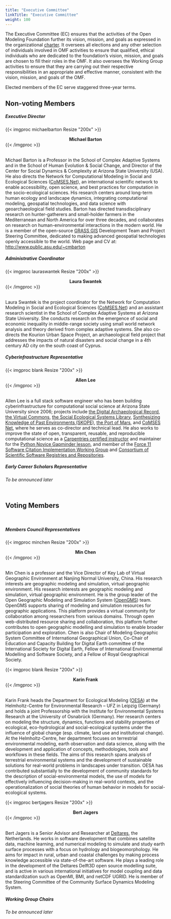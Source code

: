 ```yaml
---
title: "Executive Committee"
linkTitle: "Executive Committee"
weight: 100
---
```


The Executive Committee (EC) ensures that the activities of the Open Modeling Foundation further its vision, mission, and goals as expressed in the organizational [charter](https://openmodelingfoundation.github.io/governance/charter/#executive-committee). It oversees all elections and any other selection of individuals involved in OMF activities to ensure that qualified, ethical individuals who are dedicated to the foundation’s vision, mission, and goals are chosen to fill their roles in the OMF. It also oversees the Working Group activities to ensure that they are carrying out their respective responsibilities in an appropriate and effective manner, consistent with the vision, mission, and goals of the OMF.

Elected members of the EC serve staggered three-year terms.

## Non-voting Members

##### **Executive Director**

<div class="card-deck">

{{< imgproc michaelbarton Resize "200x" >}}

<center><strong>Michael Barton</strong></center>
{{< /imgproc >}}

<div class="card mb-4 border-0">
<p> <br> Michael Barton is a Professor in the School of Complex Adaptive Systems and in the School of Human Evolution & Social Change, and Director of the Center for Social Dynamics & Complexity at Arizona State University (USA). He also directs the Network for Computational Modeling in Social and Ecological Sciences (<a href="https://comses.net">CoMSES.Net</a>), an international scientific network to enable accessibility, open science, and best practices for computation in the socio-ecological sciences. His research centers around long-term human ecology and landscape dynamics, integrating computational modeling, geospatial technologies, and data science with geoarchaeological field studies. Barton has directed transdisciplinary research on hunter-gatherers and small-holder farmers in the Mediterranean and North America for over three decades, and collaborates on research on human-environmental interactions in the modern world. He is a member of the open-source <a href="https://grass.osgeo.org">GRASS GIS</a> Development Team and Project Steering Committee, dedicated to making advanced geospatial technologies openly accessible to the world. Web page and CV at: <a href="http://www.public.asu.edu/~cmbarton"> http://www.public.asu.edu/~cmbarton </a> </p>
</div>

</div>

##### **Administrative Coordinator**

<div class="card-deck">

{{< imgproc lauraswantek Resize "200x" >}}

<center><strong>Laura Swantek</strong></center>
{{< /imgproc >}}

<div class="card mb-4 border-0">
<p> <br> Laura Swantek is the project coordinator for the Network for Computation Modeling in Social and Ecological Sciences (<a href="https://comses.net">CoMSES.Net</a>) and an assistant research scientist in the School of Complex Adaptive Systems at Arizona State University. She conducts research on the emergence of social and economic inequality in middle-range society using small world network analysis and theory derived from complex adaptive systems. She also co-directs the Kourion Urban Space Project, an archaeological field project that addresses the impacts of natural disasters and social change in a 4th century AD city on the south coast of Cyprus. </p>
</div>

</div>

##### **Cyberinfrastructure Representative**

<div class="card-deck">

{{< imgproc blank Resize "200x" >}}

<center><strong>Allen Lee</strong></center>
{{< /imgproc >}}

<div class="card mb-4 border-0">
<p> <br> Allen Lee is a full stack software engineer who has been building cyberinfrastructure for computational social science at Arizona State University since 2006; projects include <a href="https://www.tdar.org">the Digital Archaeological Record</a>, <a href="https://commons.asu.edu">the Virtual Commons</a>, <a href="https://seslibrary.asu.edu">the Social Ecological Systems Library</a>, <a href="https://openskope.org">Synthesizing Knowledge of Past Environments (SKOPE)</a>, <a href="https://interplanetary.asu.edu/port-of-mars">the Port of Mars</a>, and <a href="https://comses.net">CoMSES Net</a>, where he serves as co-director and technical lead. He also works to improve the state of open, transparent, reusable, and reproducible computational science as a <a href="https://carpentries.org">Carpentries certified instructor</a> and maintainer for the <a href="https://github.com/swcarpentry/python-novice-gapminder">Python Novice Gapminder lesson</a>, and member of the <a href="https://github.com/force11/force11-sciwg">Force 11 Software Citation Implementation Working Group</a> and <a href="https://github.com/scicodes">Consortium of Scientific Software Registries and Repositories</a>. </p>
</div>

</div>

##### __Early Career Scholars Representative__
_To be announced later_

<br>

## Voting Members

<br>

##### **Members Council Representatives**

<div class="card-deck">

{{< imgproc minchen Resize "200x" >}}

<center><strong>Min Chen</strong></center>
{{< /imgproc >}}

<div class="card mb-4 border-0">
<p> <br> Min Chen is a professor and the Vice Director of Key Lab of Virtual Geographic Environment at Nanjing Normal University, China. His research interests are geographic modeling and simulation, virtual geographic environment. His research interests are geographic modeling and simulation, virtual geographic environment. He is the group leader of the Open Geographic Modeling and Simulation System (<a href="http://geomodeling.njnu.edu.cn/">OpenGMS</a>) team. OpenGMS supports sharing of modeling and simulation resources for geographic applications. This platform provides a virtual community for collaboration among researchers from various domains. Through open web-distributed resource sharing and collaboration, this platform further contributes to open geographic modelling and simulation to enable broader participation and exploration. Chen is also Chair of Modeling Geographic System Committee of International Geographical Union, Co-Chair of Education and Capacity Building for Digital Earth committee of the International Society for Digital Earth, Fellow of International Environmental Modelling and Software Society, and a Fellow of Royal Geographical Society. </p> 
</div>

</div>

<div class="card-deck">

{{< imgproc blank Resize "200x" >}}

<center><strong>Karin Frank</strong></center>
{{< /imgproc >}}

<div class="card mb-4 border-0">
<p> <br> Karin Frank heads the Department for Ecological Modeling (<a href="https://www.ufz.de/index.php?en=34213">OESA</a>) at the Helmholtz-Centre for Environmental Research – UFZ in Leipzig (Germany) and holds a joint Professorship with the Institute for Environmental Systems Research at the University of Osnabrück (Germany). Her research centers on modeling the structure, dynamics, functions and stability properties of ecological, eco-hydrological and social-ecological systems under the influence of global change (esp. climate, land use and institutional change). At the Helmholtz-Centre, her department focuses on terrestrial environmental modeling, earth observation and data science, along with the development and application of concepts, methodologies, tools and workflows in these fields. The aims of this research spans analysis of terrestrial environmental systems and the development of sustainable solutions for real-world problems in landscapes under transition. OESA has contributed substantially to the development of community standards for the description of social-environmental models, the use of models for effectively influencing decision-making in real-world contexts, and the operationalization of social theories of human behavior in models for social-ecological systems. </p>
</div>

</div>

<div class="card-deck">

{{< imgproc bertjagers Resize "200x" >}}

<center><strong>Bert Jagers</strong></center>
{{< /imgproc >}}

<div class="card mb-4 border-0">
<p> <br> Bert Jagers is a Senior Advisor and Researcher at <a href="https://www.deltares.nl/en/">Deltares</a>, the Netherlands. He works in software development that combines satellite data, machine learning, and numerical modeling to simulate and study earth surface processes with a focus on hydrology and biogeomorphology. He aims for impact in rural, urban and coastal challenges by making process knowledge accessible via state-of-the-art software. He plays a leading role in the development of the Deltares Delft3D open source modelling suite, and is active in various international initiatives for model coupling and data standardization such as OpenMI, BMI, and netCDF UGRID. He is member of the Steering Committee of the Community Surface Dynamics Modeling System. </p>
</div>

</div>

##### **Working Group Chairs**

_To be announced later_
